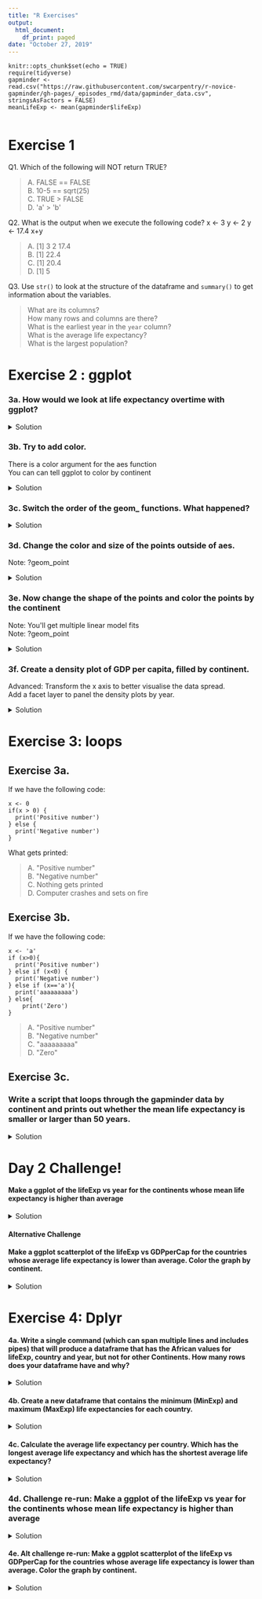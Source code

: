 ```yaml
---
title: "R Exercises"
output:
  html_document:
    df_print: paged
date: "October 27, 2019"
---
```


```{r setup, include=FALSE}
knitr::opts_chunk$set(echo = TRUE)
require(tidyverse)
gapminder <- read.csv("https://raw.githubusercontent.com/swcarpentry/r-novice-gapminder/gh-pages/_episodes_rmd/data/gapminder_data.csv", stringsAsFactors = FALSE)
meanLifeExp <- mean(gapminder$lifeExp)


```

# Exercise 1
Q1. Which of the following will NOT return TRUE?

>A. FALSE == FALSE  
B. 10-5 == sqrt(25)  
C. TRUE > FALSE  
D. 'a' > 'b'

Q2. What is the output when we execute the following code?
x <- 3
y <- 2
y <- 17.4
x+y

>A. [1] 3  2  17.4  
B. [1] 22.4    
C. [1] 20.4   
D. [1] 5  

Q3. Use `str()` to look at the structure of the dataframe and `summary()` to get information about the variables.

>What are its columns?  
How many rows and columns are there?  
What is the earliest year in the `year` column?  
What is the average life expectancy?  
What is the largest population?  




# Exercise 2 : ggplot
### 3a. How would we look at life expectancy overtime with ggplot?

<details>
  <summary>Solution</summary>
  <p>

```{r}
ggplot(data = gapminder, mapping = aes(x = year, y = lifeExp)) +
  geom_point()
```

  </p>
</details>



### 3b. Try to add color.  
There is a color argument for the aes function  
You can can tell ggplot to color by continent  


<details>
  <summary>Solution</summary>
  <p>

```{r}
ggplot(data = gapminder, mapping = aes(x = year, y = lifeExp, color = continent)) +
  geom_point()
```

  </p>
</details>


### 3c. Switch the order of the geom_ functions. What happened?
<details>
  <summary>Solution</summary>
  <p>

```{r}
ggplot(data = gapminder, mapping = aes(x=year, y=lifeExp, by=country)) +
  geom_point() + geom_line(mapping = aes(color=continent))
```

  </p>
</details>




### 3d. Change the color and size of the points outside of aes.   
Note: ?geom_point
<details>
  <summary>Solution</summary>
  <p>

```{r}
ggplot(data = gapminder, mapping = aes(x = gdpPercap, y = lifeExp)) +
  geom_point(size=3, color="green") + scale_x_log10() +
  geom_smooth(method="lm", size=1.5)
```

  </p>
</details>




### 3e. Now change the shape of the points and color the points by the continent  
Note: You'll get multiple linear model fits  
Note: ?geom_point  

<details>
  <summary>Solution</summary>
  <p>

```{r}
ggplot(data = gapminder, mapping = aes(x = gdpPercap, y = lifeExp, color = continent)) +
  geom_point(size=3, shape=17) + scale_x_log10() +
  geom_smooth(method="lm", size=1.5)
``` 

  </p>
</details>
 



### 3f. Create a density plot of GDP per capita, filled by continent.  
Advanced: Transform the x axis to better visualise the data spread.  
Add a facet layer to panel the density plots by year.  

<details>
  <summary>Solution</summary>
  <p>

Answer:
```{r}
ggplot(data = gapminder, mapping = aes(x = gdpPercap, fill=continent)) +
  geom_density(alpha=0.6)# + facet_wrap( ~ year) + scale_x_log10()
```  
Advanced answer:
```{r}
ggplot(data = gapminder, mapping = aes(x = gdpPercap, fill=continent)) +
  geom_density(alpha=0.6) + facet_wrap( ~ year) + scale_x_log10()
```  

  </p>
</details>




# Exercise 3: loops

## Exercise 3a.  
If we have the following code:  
```{r eval=FALSE}
x <- 0
if(x > 0) {
  print('Positive number')
} else {
  print('Negative number')
}
```
What gets printed:
>A. "Positive number"  
B. "Negative number"  
C. Nothing gets printed  
D. Computer crashes and sets on fire  

## Exercise 3b.  
If we have the following code:  
```{r eval=FALSE}
x <- 'a'
if (x>0){
  print('Positive number')
} else if (x<0) { 
  print('Negative number')
} else if (x=='a'){
  print('aaaaaaaaa')
} else{
    print('Zero')
}
```
>A. "Positive number"  
B. "Negative number"  
C. "aaaaaaaaa"  
D. "Zero"  

## Exercise 3c.
### Write a script that loops through the gapminder data by continent and prints out whether the mean life expectancy is smaller or larger than 50 years.

<details>
  <summary>Solution</summary>
  <p>


```{r}
meanLifeExp <- mean(gapminder$lifeExp)

for(cont in unique(gapminder$continent)){
  if(mean(gapminder[gapminder$continent == cont, 'lifeExp']) > meanLifeExp){
    print(paste(cont, 'lifeExp is above average'))
  }
  else if (mean(gapminder[gapminder$continent == cont, 'lifeExp']) < meanLifeExp){
    print(paste(cont, 'lifeExp if below average'))
  }
  else{
    print(paste(cont, 'lifeExp is average'))
  }
}
```

  </p>
</details>


# Day 2 Challenge! 
#### Make a ggplot of the lifeExp vs year for the continents whose mean life expectancy is higher than average 

<details>
<summary>Solution</summary>
<p>
  
# Answer:
```{r}
conts = c()  
for( cont in gapminder$continent){  
  tmp <- mean(gapminder[gapminder$continent == cont, "lifeExp"])  
    
  if(tmp > meanLifeExp){    
    conts = c(conts, TRUE)  
  }    
  else{  
    conts = c(conts, FALSE)  
  }  
}  
continentsLongLived <- gapminder[conts,]  
ggplot(continentsLongLived, aes(x = year, y = lifeExp, color=continent,by=country)) + geom_point() + geom_line()  
```

 </p>
</details>

#### Alternative Challenge
#### Make a ggplot scatterplot of the lifeExp vs GDPperCap for the countries whose average life expectancy is lower than average. Color the graph by continent. 
<details>
  <summary>Solution</summary>
  <p>
    
Answer:
```{r}
countries <- c()
for( count in gapminder$country){
  tmp <- mean(gapminder[gapminder$country == count, "lifeExp"])
  
  if(tmp < meanLifeExp){
    #print(paste("Average Life Expectancy in", count, "is more than", meanLifeExp, "plotting life expectancy graph..."))
    countries = c(countries, TRUE)
  }
  else{
    countries= c(countries, FALSE)
  }
}
```
shortLivedConutries <- gapminder[countries,]
ggplot(shortLivedConutries, aes(x = gdpPercap, y = lifeExp, color=continent)) + geom_point()
 </p>
</details>


# Exercise 4: Dplyr
#### 4a. Write a single command (which can span multiple lines and includes pipes) that will produce a dataframe that has the African values for lifeExp, country and year, but not for other Continents. How many rows does your dataframe have and why?

<details>
  <summary>Solution</summary>
  <p>
    
```{r}
year_country_lifeExp_Africa <- gapminder %>%
  filter(continent == "Africa") %>%
  select(year, country, lifeExp) 
head(year_country_lifeExp_Africa)
```

  </p>
</details>


#### 4b. Create a new dataframe that contains the minimum (MinExp) and maximum (MaxExp) life expectancies for each country.
<details>
  <summary>Solution</summary>
  <p>

```{r}
MinMaxExp <- gapminder %>% 
  group_by(country) %>% 
  summarize(MinExp = min(lifeExp),
            MaxExp = max(lifeExp))

head(MinMaxExp)
```

  </p>
</details>


#### 4c. Calculate the average life expectancy per country. Which has the longest average life expectancy and which has the shortest average life expectancy?
<details>
  <summary>Solution</summary>
  <p>

```{r}
gapminder %>%
  group_by(country) %>%
  summarize(mean_lifeExp = mean(lifeExp)) %>%
  filter(mean_lifeExp == min(mean_lifeExp) | mean_lifeExp == max(mean_lifeExp))
```

  </p>
</details>

### 4d. Challenge re-run: Make a ggplot of the lifeExp vs year for the continents whose mean life expectancy is higher than average 

<details>
  <summary>Solution</summary>
  <p>
    
```{r}
gapminder %>% 
  select(continent, lifeExp, year) %>%  
  group_by(continent, year) %>% 
  summarize(mean_exp = mean(lifeExp)) %>% 
  filter(mean_exp > meanLifeExp) %>%   
  ggplot(aes(x = year,y = mean_exp, color=continent)) + geom_line() + geom_point()
```
 </p>
</details>

#### 4e. Alt challenge re-run: Make a ggplot scatterplot of the lifeExp vs GDPperCap for the countries whose average life expectancy is lower than average. Color the graph by continent.
<details>
  <summary>Solution</summary>
  <p>
    
```{r}  
    
gapminder %>% 
  select(country, lifeExp, gdpPercap,continent) %>% 
  group_by(country) %>% 
  summarize(mean_le = mean(lifeExp),
            mean_gdp = mean(gdpPercap),
            continent = first(continent)) %>% 
  filter(mean_le < meanLifeExp) %>% 
  ggplot(aes(x = mean_gdp, y = mean_le, color=continent)) + 
    geom_point()
```    
 </p>
</details>

